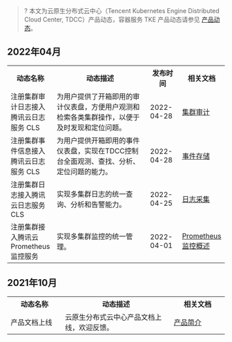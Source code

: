 >? 本文为云原生分布式云中心（Tencent Kubernetes Engine Distributed Cloud Center, TDCC）产品动态，容器服务 TKE 产品动态请参见 [产品动态](https://cloud.tencent.com/document/product/457/45987)。






## 2022年04月
<table>
<tr><th style="width:20%">动态名称</th>	<th style="width:50%">动态描述</th> 
<th style="width:15%">发布时间</th>	<th style="width:15%">相关文档</th> </tr>
 <tr>
    <td>注册集群审计日志接入腾讯云日志服务 CLS</td>
    <td>为用户提供了开箱即用的审计仪表盘，方便用户观测和检索各类集群操作，以便于及时发现和定位问题。</td>
    <td>2022-04-28 </td>
    <td><a href="https://cloud.tencent.com/document/product/457/72149" target="_blank" rel="noopener noreferrer">集群审计</a></td>
  </tr>
  <tr>
    <td>注册集群事件信息接入腾讯云日志服务 CLS</td>
    <td>为用户提供开箱即用的事件仪表盘，实现在TDCC控制台全面观测、查找、分析、定位问题的能力。</td>
    <td>2022-04-28 </td>
    <td><a href="https://cloud.tencent.com/document/product/457/72150" target="_blank" rel="noopener noreferrer">事件存储</a></td>
  </tr>  
  <tr>
    <td>注册集群日志接入腾讯云日志服务 CLS</td>
    <td>实现多集群日志的统一查询、分析和告警能力。</td>
    <td>2022-04-25 </td>
    <td><a href="https://cloud.tencent.com/document/product/457/72148" target="_blank" rel="noopener noreferrer">日志采集</a></td>
  </tr>
  <tr>
    <td>注册集群接入腾讯云 Prometheus 监控服务</td>
    <td>实现多集群监控的统一管理。</td>
    <td>2022-04-01 </td>
    <td><a href="https://cloud.tencent.com/document/product/457/71896" target="_blank" rel="noopener noreferrer">Prometheus 监控概述</a></td>
  </tr>
</table>







## 2021年10月

<table>
	<tr><th style="width: 25%;">动态名称</th><th style="width: 50%;">动态描述</th><th style="width: 25%;">相关文档</th></tr>
<tr><td>产品文档上线</td><td>云原生分布式云中心产品文档上线，欢迎反馈。</td><td><a href="https://cloud.tencent.com/document/product/1517/63246">产品简介</a></td></tr>
</table>
